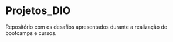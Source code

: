 # Projetos_DIO
Repositório com os desafios apresentados durante a realização de bootcamps e cursos.
